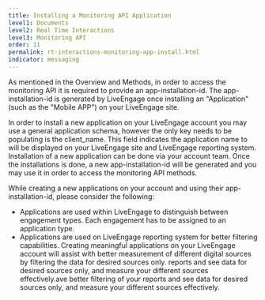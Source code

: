 ```yaml
---
title: Installing a Monitoring API Application 
level1: Documents
level2: Real Time Interactions
level3: Monitoring API
order: 11
permalink: rt-interactions-monitoring-app-install.html
indicator: messaging
---
```


As mentioned in the Overview and Methods, in order to access the monitoring API it is required to provide an app-installation-id. 
The app-installation-id is generated by LiveEngage once installing an "Application" (such as the "Mobile APP") on your LiveEngage site.

In order to install a new application on your LiveEngage account you may use a general application schema, however the only key needs to be populating is the client_name. This field indicates the application name to will be displayed on your LiveEngage site and LiveEngage reporting system.
Installation of a new application can be done via your account team. 
Once the installations is done, a new app-installation-id will be generated and you may use it in order to access the monitoring API methods.

While creating a new applications on your account and using their app-installation-id, please consider the following:
* Applications are used within LiveEngage to distinguish between engagement types. Each engagement has to be assigned to an application type.
* Applications are used on LiveEngage reporting system for better filtering capabilities. 
Creating meaningful applications on your LiveEngage account will assist with better measurement of different digital sources by
filtering the data for desired sources only. reports and see data for desired sources only, and measure your different sources effectively.ave better filtering of your reports and see data for desired sources only, and measure your different sources effectively.
